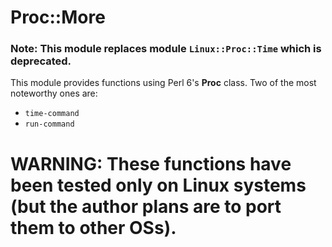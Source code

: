 # Proc::More

### Note: This module replaces module `Linux::Proc::Time` which is deprecated.

This module provides functions using Perl 6's **Proc** class.  Two of the most noteworthy ones are:

+ `time-command`
+ `run-command`

# WARNING:  These functions have been tested only on Linux systems (but the author plans are to port them to other OSs).
    
    

